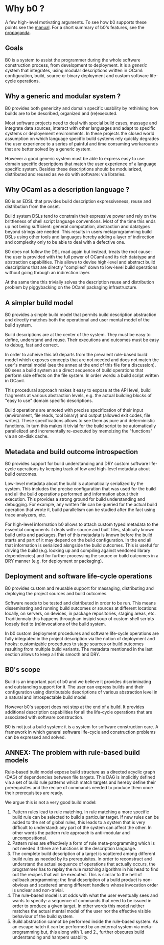 # Why b0 ?

A few high-level motivating arguments. To see how b0 supports these
points see the [manual][manual]. For a short summary of b0's features,
see the [propaganda][propaganda].

[manual]: http://erratique.ch/software/b0/doc
[propaganda]: README.md#propaganda

## Goals

B0 is a system to assist the programmer during the whole software
construction process, from development to deployment. It is a
*generic* system that integrates, using modular descriptions written
in OCaml: configuration, build, source or binary deployment and custom
software life-cycle operations.

## Why a generic and modular system ?

B0 provides both genericity and domain specific usability by
rethinking how builds are to be described, organized and (re)executed.

Most software projects need to deal with special build cases, massage
and integrate data sources, interact with other languages and adapt to
specific systems or deployement environments. In these projects the
closed world assumption on which language specific build systems rely
quickly degrades the user experience to a series of painful and time
consuming workarounds that are better solved by a generic system.

However a good generic system must be able to express easy to use
domain specific descriptions that match the user experience of a
language specific system. Besides these descriptions should be
modularized, distributed and reused as we do with software: via
libraries.

## Why OCaml as a description language ?

B0 is an EDSL that provides build description expressiveness, reuse and
distribution from the onset.

Build system DSLs tend to constrain their expressive power and rely on
the brittleness of shell script language conventions. Most of the time
this ends up not being sufficient: general computation, abstraction
and datatypes beyond strings are needed. This results in users
metaprogramming build DSLs using other tools and languages hereby
adding a layer of indirection and complexity only to be able to deal
with a defective one.

B0 does not follow the DSL road again but instead, treats the root
cause: the user is provided with the full power of OCaml and its rich
datatype and abstraction capabilities. This allows to devise
high-level and abstract build descriptions that are directly
"compiled" down to low-level build operations without going through an
indirection layer.

At the same time this trivially solves the description reuse and
distribution problem by piggybacking on the OCaml packaging
infrastructure.

## A simpler build model

B0 provides a simple build model that permits build description
abstraction and directly matches both the operational and user mental
model of the build system.

Build descriptions are at the center of the system. They must be easy
to define, understand and reuse. Their executions and outcomes must be
easy to debug, fast and correct.

In order to acheive this b0 departs from the prevalent rule-based
build model which exposes concepts that are not needed and does not
match the user's mental model (see the annex at the end of this file
for a discussion). B0 sees a build system as a direct sequence of
build operations that perform side effects on the file system. In
order words: a build script written in OCaml.

This procedural approach makes it easy to expose at the API level,
build fragments at various abstraction levels, e.g. the actual
building blocks of "easy to use" domain specific descriptions.

Build operations are annoted with precise specification of their input
(environment, file reads, tool binary) and output (allowed exit codes,
file writes). These specifications allows to see them as pure and
deterministic functions. In turn this makes it trivial for the build
script to be automatically parallelized and incrementally re-executed
by memoizing the "functions" via an on-disk cache.

## Metadata and build outcome introspection

B0 provides support for build understanding and DRY custom software
life-cycle operations by keeping track of low and high-level metadata
about build outcomes.

Low-level metadata about the build is automatically serialized by the
system. This includes the precise configuration that was used for the
build and all the build operations performed and information about
their execution. This provides a strong ground for build understanding
and debugging. For example, any written file can be queried for the
actual build operation that wrote it, build parallelism can be studied
after the fact using trace analyzers, etc.

For high-level information b0 allows to attach custom typed metadata
to the essential components it deals with: source and built files,
statically known build units and packages. Part of this metadata is
known before the build starts and part of it may depend on the build
configuration. In the end all that information is serialized alongside
the build outcomes. This is useful for driving the build (e.g. looking
up and compiling against vendored library dependencies) and for
further processing the source or build outcomes in a DRY manner
(e.g. for deployment or packaging).

## Deployment and software life-cycle operations

B0 provides custom and reusable support for massaging, distributing
and deploying the project sources and build outcomes.

Software needs to be tested and distributed in order to be run. This
means disseminating and running build outcomes or sources at different
locations: locally, on servers, on devices, in package repositories,
staging areas, etc. Traditionnaly this happens through an insipid soup
of custom shell scripts loosely tied to (re)invocations of the build
system.

In b0 custom deployment procedures and software life-cycle operations
are fully integrated in the project description via the notion of
deployment and hooks: customizable procedures to stage sources or
build outcomes resulting from multiple build variants. The metadata
mentioned in the last section allows to keep all this smooth and DRY.

## B0's scope

Build is an important part of b0 and we believe it provides
discriminating and outstanding support for it. The user can express
builds and their configuration using distributable descriptions of
various abstraction level in a natural and introspectable build model.

However b0's support does not stop at the end of a build. It provides
additional description capabilities for all the life-cycle operations
that are associated with software construction.

B0 is not just a build system: it is a system for software
construction care. A framework in which general software life-cycle
and construction problems can be expressed and solved.

## ANNEX: The problem with rule-based build models

Rule-based build model expose build structure as a directed acyclic
graph (DAG) of dependencies between file targets. This DAG is
implicitly defined via a set of build rule patterns which match
targets and hereby define their prerequisites and the recipe of
commands needed to produce them once their prerequisites are ready.

We argue this is not a very good build model:

1. Pattern rules lead to rule matching. In rule matching a more
   specific build rule can be selected to build a particular
   target. If new rules can be added to the set of global rules, this
   leads to a system that is very difficult to understand: any part of
   the system can affect the other. In other words the pattern rule
   approach is anti-modular and uncompositional.
2. Pattern rules are effectively a form of rule meta-programming which
   is not needed if there are functions in the description language.
3. The complete build description of a target is scattered among
   different build rules as needed by its prerequisites. In order to
   reconstruct and understand the actual sequence of operations that
   actually occurs, the programmer has to replay the rule matching
   algorithm in his head to find out the recipes that will be
   executed. This is similar to the hell of callback programming: the
   final description of a build product is non-obvious and scattered
   among different handlers whose invocation order is unclear and
   non-trivial.
4. The rule-based model is at odds with what the user eventually sees
   and wants to specify: a sequence of commands that need to be issued
   in order to produce a given target. In other words this model
   neither matches the actual mental model of the user nor the
   effective visible behaviour of the build system.
5. Build abstraction cannot be performed inside the rule-based system.
   As an escape hatch it can be performed by an external system via
   meta-programming but, this along with 1. and 2., further obscures
   build understanding and hampers usability.
